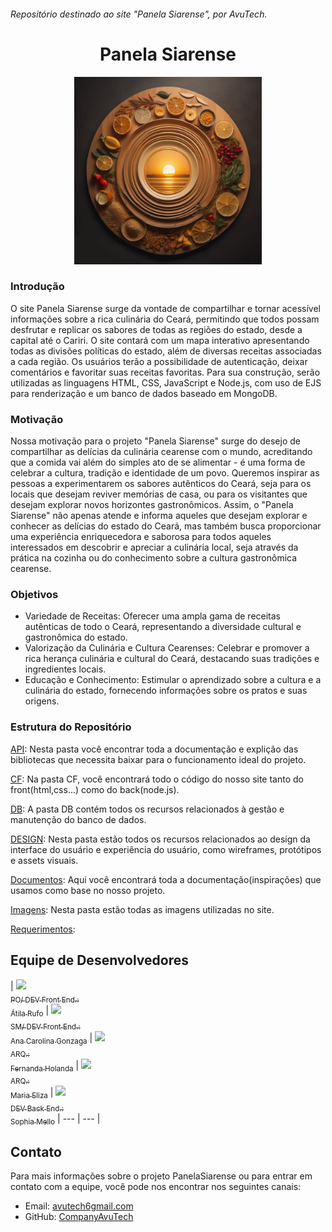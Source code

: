###### Repositório destinado ao site "Panela Siarense", por AvuTech.
<h1 align="center"> Panela Siarense </h1> 
<p align="center">
  <img width="300" height="300" src="https://github.com/CompanyAvuTech/Panela_Siarense/blob/main/DESIGN/Logotipo/Logo.jpg?raw=true">
</p>

### Introdução
O site Panela Siarense surge da vontade de compartilhar e tornar acessível informações sobre a rica culinária do Ceará, permitindo que todos possam desfrutar e replicar os sabores de todas as regiões do estado, desde a capital até o Cariri. O site contará com um mapa interativo apresentando todas as divisões políticas do estado, além de diversas receitas associadas a cada região. Os usuários terão a possibilidade de autenticação, deixar comentários e favoritar suas receitas favoritas. Para sua construção, serão utilizadas as linguagens HTML, CSS, JavaScript e Node.js, com uso de EJS para renderização e um banco de dados baseado em MongoDB.

### Motivação
Nossa motivação para o projeto "Panela Siarense" surge do desejo de compartilhar as delícias da culinária cearense com o mundo, acreditando que a comida vai além do simples ato de se alimentar - é uma forma de celebrar a cultura, tradição e identidade de um povo. Queremos inspirar as pessoas a experimentarem os sabores autênticos do Ceará, seja para os locais que desejam reviver memórias de casa, ou para os visitantes que desejam explorar novos horizontes gastronômicos. Assim, o "Panela Siarense" não apenas atende e informa aqueles que desejam explorar e conhecer as delícias do estado do Ceará, mas também busca proporcionar uma experiência enriquecedora e saborosa para todos aqueles interessados em descobrir e apreciar a culinária local, seja através da prática na cozinha ou do conhecimento sobre a cultura gastronômica cearense.

### Objetivos
* Variedade de Receitas: Oferecer uma ampla gama de receitas autênticas de todo o Ceará, representando a diversidade cultural e gastronômica do estado.
* Valorização da Culinária e Cultura Cearenses: Celebrar e promover a rica herança culinária e cultural do Ceará, destacando suas tradições e ingredientes locais.
* Educação e Conhecimento: Estimular o aprendizado sobre a cultura e a culinária do estado, fornecendo informações sobre os pratos e suas origens.

### Estrutura do Repositório
[API](API): Nesta pasta você encontrar toda a documentação e explição das bibliotecas que necessita baixar para o funcionamento ideal do projeto.

[CF](CF): Na pasta CF, você encontrará todo o código do nosso site tanto do front(html,css...) como do back(node.js).

[DB](DB): A pasta DB contém todos os recursos relacionados à gestão e manutenção do banco de dados.

[DESIGN](DESIGN): Nesta pasta estão todos os recursos relacionados ao design da interface do usuário e experiência do usuário, como wireframes, protótipos e assets visuais.

[Documentos](Documentos): Aqui você encontrará toda a documentação(inspirações) que usamos como base no nosso projeto. 

[Imagens](Imagens): Nesta pasta estão todas as imagens utilizadas no site.

[Requerimentos](Requeriments): 


## Equipe de Desenvolvedores 

| [<img loading="lazy" src="https://avatars.githubusercontent.com/u/113717770?v=4" width="100px"><br><sub>PO/ DEV Front End.:</sub><br><sub>Átila Rufo</sub>](https://github.com/atilarufo) | [<img loading="lazy" src="https://avatars.githubusercontent.com/u/111385282?v=4" width="100px"><br><sub>SM/ DEV Front End.:</sub><br><sub>Ana Carolina Gonzaga</sub>](https://github.com/Sasury-Ryash) | [<img loading="lazy" src="https://avatars.githubusercontent.com/u/95234698?v=4" width="100px"><br><sub>ARQ.:</sub><br><sub>Fernanda Holanda</sub>](https://github.com/fefehr13) | [<img loading="lazy" src="https://avatars.githubusercontent.com/u/113485635?v=4" width="100px"><br><sub>ARQ.:</sub><br><sub>Maria Eliza</sub>](https://github.com/elizateofilo) | [<img loading="lazy" src="https://avatars.githubusercontent.com/u/113708065?v=4" width="100px"><br><sub>DEV Back End.:</sub><br><sub>Sophia Mello</sub>](https://github.com/SophiaMel)
| --- | --- | 


## Contato 

Para mais informações sobre o projeto PanelaSiarense ou para entrar em contato com a equipe, você pode nos encontrar nos seguintes canais:

- Email: [avutech6gmail.com](avutech6gmail.com)
- GitHub: [CompanyAvuTech](https://github.com/CompanyAvuTech)

